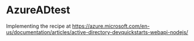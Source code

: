 # AzureADtest
Implementing the recipe at 
https://azure.microsoft.com/en-us/documentation/articles/active-directory-devquickstarts-webapi-nodejs/
